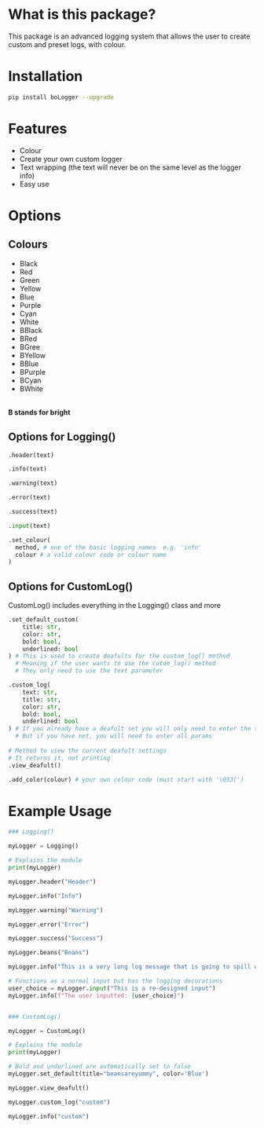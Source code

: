 # What is this package?

This package is an advanced logging system that allows the user to create custom and preset logs, with colour.

# <strong>Installation</strong>

```bash
pip install boLogger --upgrade
```

# Features

- Colour
- Create your own custom logger
- Text wrapping (the text will never be on the same level as the logger info)
- Easy use

# Options

## Colours

- Black
- Red
- Green
- Yellow
- Blue
- Purple
- Cyan
- White
- BBlack
- BRed
- BGree
- BYellow
- BBlue
- BPurple
- BCyan
- BWhite

<br>
<strong>
B stands for bright
</strong>

## Options for Logging()

```py
.header(text)

.info(text)

.warning(text)

.error(text)

.success(text)

.input(text)

.set_colour(
  method, # one of the basic logging names  e.g. 'info'
  colour # a valid colour code or colour name
)
```

## Options for CustomLog()

CustomLog() includes everything in the Logging() class and more

```py
.set_default_custom(
    title: str, 
    color: str, 
    bold: bool, 
    underlined: bool
) # This is used to create deafults for the custom_log() method
  # Meaning if the user wants to use the cutom_log() method 
  # They only need to use the text parameter 

.custom_log(
    text: str,  
    title: str, 
    color: str, 
    bold: bool, 
    underlined: bool
) # If you already have a deafult set you will only need to enter the text param
  # But if you have not, you will need to enter all params
        
# Method to view the current deafult settings
# It returns it, not printing
.view_deafult() 

.add_color(colour) # your own colour code (must start with '\033[')
```

# Example Usage

```py
### Logging()

myLogger = Logging()

# Explains the module
print(myLogger) 

myLogger.header("Header")

myLogger.info("Info")

myLogger.warning("Warning")

myLogger.error("Error")

myLogger.success("Success")

myLogger.beans("Beans")

myLogger.info("This is a very long log message that is going to spill over to the next line and needs to be properly indented for better readability.")

# Functions as a normal input but has the logging decorations
user_choice = myLogger.input("This is a re-designed input") 
myLogger.info(f"The user inputted: {user_choice}")


### CustomLog()

myLogger = CustomLog()

# Explains the module
print(myLogger) 

# Bold and underlined are automatically set to false
myLogger.set_default(title="beansareyummy", color='Blue') 

myLogger.view_deafult()

myLogger.custom_log("custom")

myLogger.info("custom")
```
